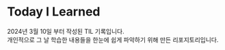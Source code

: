 # Today I Learned

2024년 3월 10일 부터 작성된 TIL 기록입니다. <br>
개인적으로 그 날 학습한 내용들을 한눈에 쉽게 파악하기 위해 만든 리포지토리입니다. 
